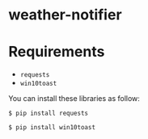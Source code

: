 # weather-notifier

# Requirements

- `requests`
- `win10toast`

You can install these libraries as follow:

`$ pip install requests`

`$ pip install win10toast`